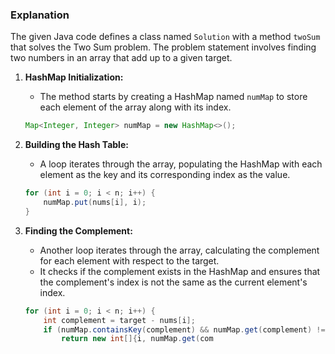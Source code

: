 ### Explanation

The given Java code defines a class named `Solution` with a method `twoSum` that solves the Two Sum problem. The problem statement involves finding two numbers in an array that add up to a given target.

1. **HashMap Initialization:**
    - The method starts by creating a HashMap named `numMap` to store each element of the array along with its index.

    ```java
    Map<Integer, Integer> numMap = new HashMap<>();
    ```

2. **Building the Hash Table:**
    - A loop iterates through the array, populating the HashMap with each element as the key and its corresponding index as the value.

    ```java
    for (int i = 0; i < n; i++) {
        numMap.put(nums[i], i);
    }
    ```

3. **Finding the Complement:**
    - Another loop iterates through the array, calculating the complement for each element with respect to the target.
    - It checks if the complement exists in the HashMap and ensures that the complement's index is not the same as the current element's index.

    ```java
    for (int i = 0; i < n; i++) {
        int complement = target - nums[i];
        if (numMap.containsKey(complement) && numMap.get(complement) != i) {
            return new int[]{i, numMap.get(com

